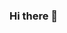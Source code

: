 ### Hi there 👋

<!--
**srositad/srositad** is a ✨ _special_ ✨ repository because its `README.md` (this file) appears on your GitHub profile.

Here are some ideas to get you started:

- 🔭 I’m currently working as ...

- 👯 I’m looking to collaborate ...
- 🤔 I’m looking for help with ...
- 💬 Ask me about ...
- 📫 How to reach me: ...
- 😄 Pronouns: ...
- ⚡ Fun fact: ...
- 🔭 I’m currently working as Data Scientist/AI Engineer ~ 
- 👯 I’m looking to collaborate about anything!
- ⚡ Fun fact: Really love to learning something new bout anything!
- 💬 Travel, take some rand photos and eat are best combination ever 😋 
-->
